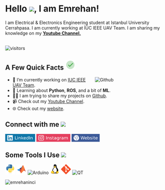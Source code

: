 <h1> Hello <img src = "https://raw.githubusercontent.com/MartinHeinz/MartinHeinz/master/wave.gif" width = 50px>, I am Emrehan!  </h1>
<p align='center'>

</p>
<div size='20px'> I am Electrical & Electronics Engineering student at Istanbul University Cerrahpasa. I am currently working at İÜC IEEE UAV Team. I am sharing my knowledge on my <strong><a href="https://www.youtube.com/channel/UCZHGq6hKIHVqkTbQb7BLp-A"> Youtube Channel.</a></strong> 
</div>
<br />

![visitors](https://visitor-badge.glitch.me/badge?page_id=emrehaninci.emrehaninci)



<h2>A Few Quick Facts <img src='https://raw.githubusercontent.com/emrehaninci/emrehaninci/main/img/output-onlinegiftools.gif?token=ALHCNKFNB52XZGWGAKDLTW3AVVSOI' width="32px"></h2>
<ul>
<img width="45%" align="right" alt="Github" src="https://raw.githubusercontent.com/onimur/.github/master/.resources/git-header.svg" />
  
<li>🔭 I’m currently working on <a href="https://www.ieeeiuc.com/">IUC IEEE UAV Team</a>.</li>
<li>🧐 Learning about <strong>Python</strong>, <strong>ROS</strong>, and a bit of <strong>ML</strong>.</li>
<li>👨‍💻 I am trying to share my projects on <a href="https://github.com/emrehaninci">Github</a>.</li>
<li>📹 Check out my <a href="https://www.youtube.com/channel/UCZHGq6hKIHVqkTbQb7BLp-A">Youtube Channel</a>.</li>
<li>🌐 Check out my <a href="https://www.emrehaninci.com/">website</a>.</li>
</ul>


<h2> Connect with me <img src='https://raw.githubusercontent.com/ShahriarShafin/ShahriarShafin/main/Assets/handshake.gif' width="100px"> </h2>
<a href = 'https://www.linkedin.com/in/emrehaninci'> <img width = '96px' align= 'center' src="https://raw.githubusercontent.com/emrehaninci/emrehaninci/main/img/linkedin.svg?token=ALHCNKEEGLNX2URFXSFEDKTAVVL42"/></a> <a href = 'https://www.instagram.com/emrehan_inci/'> <img width = '109px' align= 'center' src="https://raw.githubusercontent.com/emrehaninci/emrehaninci/main/img/instagram.svg?token=ALHCNKBQIDMWYRLGW6H7GF3AVVMAA"/></a> <a href = 'https://www.emrehaninci.com/'> <img width = '90px' align= 'center' src="https://raw.githubusercontent.com/emrehaninci/emrehaninci/main/img/website.svg?token=ALHCNKDMD23VLQKW6A6IEB3AVVMGE"/></a> 


<br />
<h2>Some Tools I Use  <img src = "https://media2.giphy.com/media/QssGEmpkyEOhBCb7e1/giphy.gif?cid=ecf05e47a0n3gi1bfqntqmob8g9aid1oyj2wr3ds3mg700bl&rid=giphy.gif" width = 32px></h2>
<p align="left">
<img src="https://raw.githubusercontent.com/devicons/devicon/master/icons/python/python-original.svg" alt="Python" width="32" height="32" />
<img src="https://raw.githubusercontent.com/devicons/devicon/master/icons/matlab/matlab-original.svg" alt="MATLAB" width="32" height="32" />
<img src="https://raw.githubusercontent.com/rahulbanerjee26/githubAboutMeGenerator/main/icons/arduino.svg" alt="Arduino" width="32" height="32" />
<img src="https://raw.githubusercontent.com/devicons/devicon/master/icons/linux/linux-original.svg" alt="LINUX" width="32" height="32" />
<img src="https://raw.githubusercontent.com/devicons/devicon/master/icons/git/git-plain.svg" alt="Git" width="32" height="32" />
<img src="https://raw.githubusercontent.com/rahulbanerjee26/githubAboutMeGenerator/main/icons/qt.svg" alt="QT" width="32" height="32" />
</p>

<img src="https://github-readme-stats.vercel.app/api?username=emrehaninci&show_icons=true&count_private=true&theme=vue-dark " alt="emrehaninci" />

  
  



